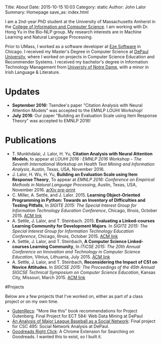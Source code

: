 Title: About
Date: 2015-10-15 10:03
Category: static
Author: John Lalor
Summary: Homepage
save_as: index.html

I am a 2nd-year PhD student at the University of Massachusetts Amherst in the [College of Information and Computer Science][1]. I am working with Dr. Hong Yu in the Bio-NLP group. My research interests are in Machine Learning and Natural Language Processing.

Prior to UMass, I worked as a software developer at [Eze Software][2] in Chicago. I received my Master's Degree in Computer Science at [DePaul University][3], where I worked on projects in Computer Science Education and Recommender Systems. I received my bachelor's degree in Information Technology Management from [Universty of Notre Dame][9], with a minor in Irish Language & Literature.

# Updates

- **September 2016:** Tsendee's paper "Citation Analysis with Neural Attention Models" was accepted to the EMNLP LOUHI Workshop!
- **July 2016**: Our paper "Building an Evaluation Scale using Item Response Theory" was accepted to EMNLP 2016!

# Publications

- T. Munkhdalai, J. Lalor, H. Yu, **Citation Analysis with Neural Attention Models**, to appear at *LOUHI 2016 : EMNLP 2016 Workshop - The Seventh International Workshop on Health Text Mining and Information Analysis*, Austin, Texas, USA, November 2016.
- J. Lalor, H. Wu, H. Yu, <b>Building an Evaluation Scale using Item Response Theory</b>, To appear at <i>EMNLP 2016: Conference on Empirical Methods in Natural Language Processing</i>, Austin, Texas, USA, November 2016. [arXiv pre-print][4]
- C. Miller, A. Settle, and J. Lalor. 2015. **Learning Object-Oriented Programming in Python: Towards an Inventory of Difficulties and Testing Pitfalls**, In *SIGITE 2015: The Special Interest Group for Information Technology Education Conference*, Chicago, Illnois, October 2015. [ACM link][5]
- A. Settle, J. Lalor, and T. Steinbach. 2015. **Evaluating a Linked-courses Learning Community for Development Majors**. In *SIGITE 2015: The Special Interest Group for Information Technology Education Conference*, Chicago, Illnois, October 2015. [ACM link][6]
- A. Settle, J. Lalor, and T. Steinbach, **A Computer Science Linked-courses Learning Community**, In *ITiCSE 2015: The 20th Annual Conference on Innovation and Technology in Computer Science Education*, Vilnius, Lithuania, July 2015. [ACM link][7]
- A. Settle, J. Lalor, and T. Steinbach, **Reconsidering the Impact of CS1 on Novice Attitudes**. In *SIGCSE 2015: The Proceedings of the 45th Annual SIGCSE Technical Symposium on Computer Science Education*, Kansas City, Missouri, March 2015. [ACM link][8]

#Projects

Below are a few projects that I've worked on, either as part of a class project or on my own time.
- [GutenRecs][10]: "More like this" book recommendations for Project Gutenberg. Final Project for ECT 584: Web Data Mining at DePaul
- [An Analysis of Major League Baseball as a Social Network][11]: Final project for CSC 495: Social Network Analysis at DePaul.
- [Goodreads Right Click][12]: A Chrome Extension for Searching on Goodreads. I wanted this to exist, so I built it.


[1]:https://cics.umass.edu/
[2]:http://www.ezesoft.com/
[3]:http://www.cdm.depaul.edu/Pages/default.aspx
[4]:https://arxiv.org/abs/1605.08889v2
[5]:http://dl.acm.org/citation.cfm?id=2808017
[6]:http://dl.acm.org/citation.cfm?id=2808031
[7]:http://dl.acm.org/citation.cfm?id=2729094.2742621
[8]:http://dl.acm.org/citation.cfm?id=2677235
[9]:https://www.nd.edu
[10]:http://gutenrecs.herokuapp.com/gutenrecs
[11]:http://jplalor.github.io/pdfs/networks_MLB.pdf
[12]:https://chrome.google.com/webstore/detail/goodreads-right-click/fbicpmopjallgdpklipffmihodimmcbe?utm_source=chrome-ntp-icon
